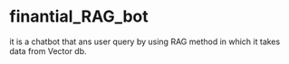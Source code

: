 # finantial_RAG_bot
it is a chatbot that ans user query by using RAG method in which it takes data from Vector db. 
